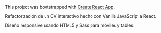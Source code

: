 This project was bootstrapped with [Create React App](https://github.com/facebookincubator/create-react-app).

Refactorización de un CV interactivo hecho con Vanilla JavaScript a React.

Diseño responsive usando HTML5 y Sass para móviles y tables.
